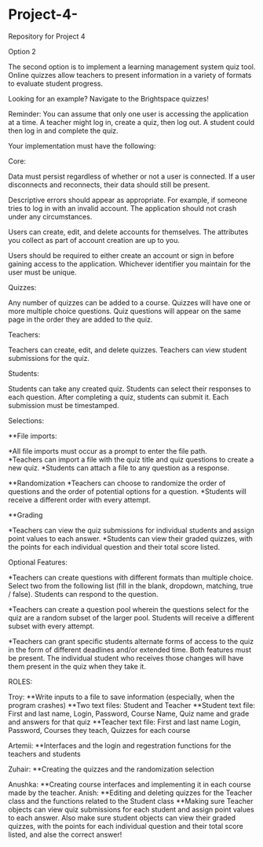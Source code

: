 # Project-4-
Repository for Project 4

Option 2
 
The second option is to implement a learning management system quiz tool. Online quizzes allow teachers to present information in a variety of formats to evaluate student progress. 


Looking for an example? Navigate to the Brightspace quizzes!

Reminder: You can assume that only one user is accessing the application at a time. A teacher might log in, create a quiz, then log out. A student could then log in and complete the quiz. 

Your implementation must have the following: 

Core:

Data must persist regardless of whether or not a user is connected. If a user disconnects and reconnects, their data should still be present. 

Descriptive errors should appear as appropriate. For example, if someone tries to log in with an invalid account. The application should not crash under any circumstances. 

Users can create, edit, and delete accounts for themselves.
The attributes you collect as part of account creation are up to you. 

Users should be required to either create an account or sign in before gaining access to the application. 
Whichever identifier you maintain for the user must be unique. 

Quizzes:

Any number of quizzes can be added to a course. 
Quizzes will have one or more multiple choice questions. 
Quiz questions will appear on the same page in the order they are added to the quiz. 

Teachers:

Teachers can create, edit, and delete quizzes. 
Teachers can view student submissions for the quiz. 

Students:

Students can take any created quiz. Students can select their responses to each question. 
After completing a quiz, students can submit it. Each submission must be timestamped. 

Selections:

**File imports:

*All file imports must occur as a prompt to enter the file path.  
*Teachers can import a file with the quiz title and quiz questions to create a new quiz. 
*Students can attach a file to any question as a response.

**Randomization
*Teachers can choose to randomize the order of questions and the order of potential options for a question.
*Students will receive a different order with every attempt. 

**Grading

*Teachers can view the quiz submissions for individual students and assign point values to each answer. 
*Students can view their graded quizzes, with the points for each individual question and their total score listed. 

Optional Features: 

*Teachers can create questions with different formats than multiple choice. Select two from the following list (fill in the blank, dropdown, matching, true / false). Students can respond to the question. 

*Teachers can create a question pool wherein the questions select for the quiz are a random subset of the larger pool. Students will receive a different subset with every attempt. 

*Teachers can grant specific students alternate forms of access to the quiz in the form of different deadlines and/or extended time. Both features must be present. The individual student who receives those changes will have them present in the quiz when they take it. 

ROLES:

Troy:
**Write inputs to a file to save information (especially, when the program crashes)
**Two text files: Student and Teacher
**Student text file: First and last name, Login, Password, Course Name, Quiz name and grade and answers for that quiz
**Teacher text file: First and last name Login, Password, Courses they teach, Quizzes for each course

Artemii:
**Interfaces and the login and regestration functions for the teachers and students

Zuhair:
**Creating the quizzes and the randomization selection

Anushka:
**Creating course interfaces and implementing it in each course made by the teacher.
Anish:
**Editing and deleting quizzes for the Teacher class and the functions related to the Student class
**Making sure Teacher objects can view quiz submissions for each student and assign point values to each answer. Also make sure student objects can view their graded quizzes, with the points for each individual question and their total score listed, and alse the correct answer!


